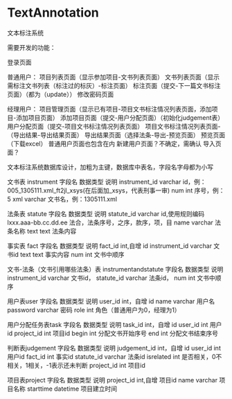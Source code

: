 # TextAnnotation
文本标注系统

需要开发的功能：
 
登录页面

普通用户：
项目列表页面（显示参加项目-文书列表页面）
文书列表页面（显示需标注文书列表（标注过的标灰）-标注页面）
标注页面（提交-下一篇文书标注页面）（都为（update））
修改密码页面

经理用户：
项目管理页面（显示已有项目-项目文书标注情况列表页面，添加项目-添加项目页面）
添加项目页面（提交-用户分配页面）（初始化judgement表）
用户分配页面（提交-项目文书标注情况列表页面）
项目文书标注情况列表页面-（导出结果-导出结果页面）
导出结果页面（选择法条-导出-预览页面）
预览页面（下载excel）
普通用户页面也包含在内
新建用户页面？不确定，需确认
导入页面？


文本标注系统数据库设计，加粗为主键，数据库中表名，字段名字母都为小写

文书表 instrument
字段名	数据类型	说明
instrument_id	varchar	id，例：005_1305111.xml_ft2jl_xsys(在后面加_xsys，代表刑事一审)
num	int	序号，例： 5
xml	varchar	文书名，例：1305111.xml

法条表 statute
字段名	数据类型	说明
statute_id	varchar	id,使用规则编码
lxxx.aaa-bb.cc.dd.ee
法合，法条序号，之序，款序，项，目
name	varchar	法条名称
text	text	法条内容

事实表 fact
字段名	数据类型	说明
fact_id	int,自增	id 
instrument_id	varchar	文书id
text	text	事实内容
num	int	文书中顺序

文书-法条（文书引用哪些法条）表 instrumentandstatute
字段名	数据类型	说明
instrument_id	varchar	文书id，
statute_id	varchar	法条id，
num	int	文书中顺序

用户表user
字段名	数据类型	说明
user_id	int，自增	id
name	varchar	用户名
password	varchar	密码
role	int	角色（普通用户为0，经理为1）

用户分配任务表task
字段名	数据类型	说明
task_id	int，自增	id
user_id	int	用户id
project_id	int	项目id
begin	int	分配文书开始序号
end	int	分配文书结束序号

判断表judgement 
字段名	数据类型	说明
judgement_id	int，自增	id
user_id	int	用户id
fact_id	int	事实id
statute_id	varchar	法条id
isrelated	int	是否相关，0不相关，1相关，-1表示还未判断
project_id	int	项目id

项目表project
字段名	数据类型	说明
project_id	int,自增	项目id
name	varchar	项目名称
starttime	datetime	项目建立时间



